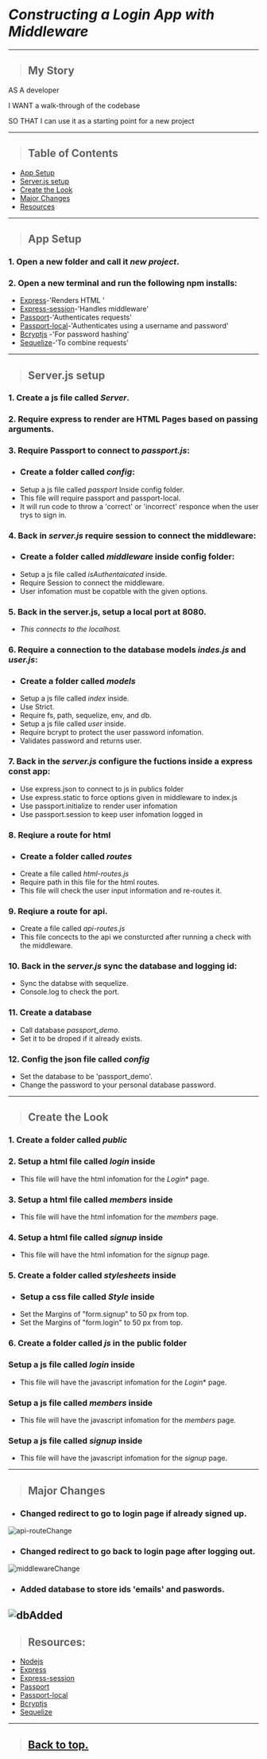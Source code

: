 # *Constructing a Login App with Middleware*
---
> ## **My Story**

AS A developer

I WANT a walk-through of the codebase

SO THAT I can use it as a starting point for a new project

---
> ## **Table of Contents**
* [App Setup](#App-Setup)
* [Server.js setup](#Server.js-setup)
* [Create the Look](#Create-the-Look)
* [Major Changes](#Major-Changes)
* [Resources](#Resources)
---
>## **App Setup**

### 1. Open a new folder and call it *new project*.
### 2. Open a new terminal and run the following npm installs: 
 * [Express](https://www.npmjs.com/package/express)-'Renders HTML '
 * [Express-session](https://www.npmjs.com/package/express-session)-'Handles middleware'
 * [Passport](https://www.npmjs.com/package/passport)-'Authenticates requests'
 * [Passport-local](https://www.npmjs.com/package/passport-local)-'Authenticates using a username and password' 
 * [Bcryptjs](https://www.npmjs.com/package/bcryptjs)
    -'For password hashing'
 * [Sequelize](https://sequelize.org/)-'To combine requests'

---
>## **Server.js setup**

### 1. Create a js file called *Server*.
### 2. Require express to render are HTML Pages based on passing arguments.
### 3. Require Passport to connect to *passport.js*:

* ### Create a folder called *config*:
* Setup a js file called *passport* Inside config folder.
* This file will require passport and passport-local.
* It will run code to throw a 'correct' or 'incorrect' responce when the user trys to sign in.

### 4. Back in *server.js* require session to connect the middleware:

* ### Create a folder called *middleware* inside config folder:
* Setup a js file called *isAuthentaicated* inside.
* Require Session to connect the middleware.
* User infomation must be copatble with the given options.

### 5. Back in the server.js, setup a local port at 8080. 
* *This connects to the localhost.*

### 6. Require a connection to the database models *indes.js* and *user.js*:
* ### Create a folder called *models*
* Setup a js file called *index* inside.
* Use Strict.
* Require fs, path, sequelize, env, and db.
* Setup a js file called *user* inside.
* Require bcrypt to protect the user password infomation.
* Validates password and returns user.

### 7. Back in the *server.js* configure the fuctions inside  a express const app:
* Use express.json to connect to js in publics folder
* Use express.static to force options given in middleware to index.js
* Use passport.initialize to render user infomation
* Use passport.session to keep user infomation logged in

### 8. Reqiure a route for html
* ### Create a folder called *routes*
* Create a file called *html-routes.js* 
* Require path in this file for the html routes. 
* This file will check the user input information and re-routes it. 
### 9. Reqiure a route for api.
* Create a file called *api-routes.js*
* This file concects to the api we consturcted after running a check with the middleware.

### 10. Back in the *server.js* sync the database and logging id:
* Sync the databse with sequelize.
* Console.log to check the port.

### 11. Create a database
* Call database *passport_demo*.
* Set it to be droped if it already exists.

### 12. Config the json file called *config*
* Set the database to be 'passport_demo'.
* Change the password to your personal database password.
---
>## **Create the Look**

### 1. Create a folder called *public* 
### 2. Setup a html file called *login* inside
* This file will have the html infomation for the *Login** page.
### 3. Setup a html file called *members* inside
* This file will have the html infomation for the *members* page.
### 4. Setup a html file called *signup* inside
* This file will have the html infomation for the *signup* page.

### 5. Create a folder called *stylesheets* inside
* ### Setup a css file called *Style* inside
* Set the Margins of "form.signup" to 50 px from top.
* Set the Margins of "form.login" to 50 px from top.

### 6. Create a folder called *js* in the public folder
### Setup a js file called *login* inside
* This file will have the javascript infomation for the *Login** page.
### Setup a js file called *members* inside
* This file will have the javascript infomation for the *members* page.
### Setup a js file called *signup* inside
* This file will have the javascript infomation for the *signup* page.
---
>## **Major Changes**

* ### Changed redirect to go to login page if already signed up.
 ![api-routeChange](api-routes.PNG)

* ### Changed redirect to go back to login page after logging out.
 ![middlewareChange](middlePic.PNG)

* ### Added database to store ids 'emails' and paswords.
![dbAdded](DB.PNG)
---
> ## **Resources:**
* [Nodejs](https://nodejs.org/en/)
* [Express](https://www.npmjs.com/package/express)
* [Express-session](https://www.npmjs.com/package/express-session)
* [Passport](https://www.npmjs.com/package/passport)
* [Passport-local](https://www.npmjs.com/package/passport-local)
* [Bcryptjs](https://www.npmjs.com/package/bcryptjs)
* [Sequelize](https://sequelize.org/)
---
>## [Back to top.](#Constructing-a-Login-App-with-Middleware)
